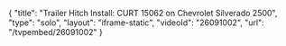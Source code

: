 {
    "title": "Trailer Hitch Install: CURT 15062 on Chevrolet Silverado 2500",
    "type": "solo",
    "layout": "iframe-static",
    "videoId": "26091002",
    "url": "\/tvpembed\/26091002"
}